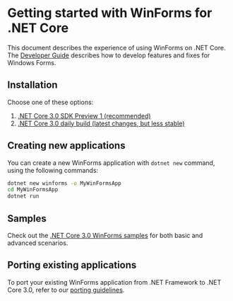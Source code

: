 # Getting started with WinForms for .NET Core

This document describes the experience of using WinForms on .NET Core. The [Developer Guide](developer-guide.md) describes how to develop features and fixes for Windows Forms.

## Installation

Choose one of these options:

1. [.NET Core 3.0 SDK Preview 1 (recommended)](https://www.microsoft.com/net/download)
2. [.NET Core 3.0 daily build (latest changes, but less stable)](https://github.com/dotnet/core/blob/master/daily-builds.md)

## Creating new applications

You can create a new WinForms application with `dotnet new` command, using the following commands:

```cmd
dotnet new winforms -o MyWinFormsApp
cd MyWinFormsApp
dotnet run
```

## Samples

Check out the [.NET Core 3.0 WinForms samples](https://github.com/dotnet/samples/tree/master/windowsforms) for both basic and advanced scenarios.

## Porting existing applications

To port your existing WinForms application from .NET Framework to .NET Core 3.0, refer to our [porting guidelines](porting-guidelines.md).
